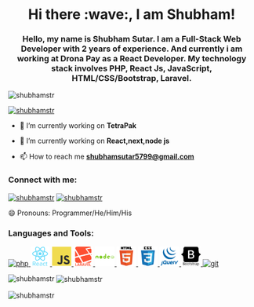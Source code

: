 
<h1 align="center">Hi there :wave:, I am Shubham!</h1>
<h3 align="center">Hello, my name is Shubham Sutar. I am a Full-Stack Web Developer with 2 years of experience. And currently i am working at Drona Pay as a React Developer. My technology stack involves PHP, React Js, JavaScript, HTML/CSS/Bootstrap, Laravel.</h3>

<p align="left"> <img src="https://komarev.com/ghpvc/?username=shubhamstr&label=Profile%20views&color=0e75b6&style=flat" alt="shubhamstr" /> </p>

<p align="left"> <a href="https://github.com/ryo-ma/github-profile-trophy"><img src="https://github-profile-trophy.vercel.app/?username=shubhamstr" alt="shubhamstr" /></a> </p>

- 🔭 I’m currently working on **TetraPak**

- 🌱 I’m currently working on **React,next,node js**

- 📫 How to reach me **shubhamsutar5799@gmail.com**

<h3 align="left">Connect with me:</h3>
<p align="left">
<a href="https://linkedin.com/in/shubhamstr" target="blank"><img align="center" src="https://raw.githubusercontent.com/rahuldkjain/github-profile-readme-generator/master/src/images/icons/Social/linked-in-alt.svg" alt="shubhamstr" height="30" width="40" /></a>
<a href="https://www.leetcode.com/shubhamstr" target="blank"><img align="center" src="https://raw.githubusercontent.com/rahuldkjain/github-profile-readme-generator/master/src/images/icons/Social/leet-code.svg" alt="shubhamstr" height="30" width="40" /></a>
</p>

:smile: Pronouns: Programmer/He/Him/His

<h3 align="left">Languages and Tools:</h3>
<p align="left"> 
  <a href="https://www.php.net" target="_blank" rel="noreferrer"> <img src="https://www.vectorlogo.zone/logos/php/php-icon.svg" alt="php" width="40" height="40"/> </a> 
  <a href="https://reactjs.org/" target="_blank" rel="noreferrer"> <img src="https://raw.githubusercontent.com/devicons/devicon/master/icons/react/react-original-wordmark.svg" alt="react" width="40" height="40"/> </a> 
  <a href="https://developer.mozilla.org/en-US/docs/Web/JavaScript" target="_blank" rel="noreferrer"> <img src="https://raw.githubusercontent.com/devicons/devicon/master/icons/javascript/javascript-original.svg" alt="javascript" width="40" height="40"/> </a> 
  <a href="https://laravel.com" target="_blank" rel="noreferrer"> <img src="https://raw.githubusercontent.com/devicons/devicon/master/icons/laravel/laravel-plain-wordmark.svg" alt="laravel" width="40" height="40"/> </a> 
  <a href="https://nodejs.org" target="_blank" rel="noreferrer"> <img src="https://raw.githubusercontent.com/devicons/devicon/master/icons/nodejs/nodejs-plain-wordmark.svg" alt="nodejs" width="40" height="40"/> </a> 
  <a href="https://www.w3.org/html/" target="_blank" rel="noreferrer"> <img src="https://raw.githubusercontent.com/devicons/devicon/master/icons/html5/html5-original-wordmark.svg" alt="html5" width="40" height="40"/> </a>  
  <a href="https://www.w3schools.com/css/" target="_blank" rel="noreferrer"> <img src="https://raw.githubusercontent.com/devicons/devicon/master/icons/css3/css3-original-wordmark.svg" alt="css3" width="40" height="40"/> </a> 
  <a href="https://jquery.com" target="_blank" rel="noreferrer"> <img src="https://raw.githubusercontent.com/devicons/devicon/master/icons/jquery/jquery-plain-wordmark.svg" alt="jquery" width="40" height="40"/> </a>
  <a href="https://getbootstrap.com" target="_blank" rel="noreferrer"> <img src="https://raw.githubusercontent.com/devicons/devicon/master/icons/bootstrap/bootstrap-plain-wordmark.svg" alt="bootstrap" width="40" height="40"/> </a>
<!--   <a href="https://mysql.com/" target="_blank" rel="noreferrer"> <img src="https://www.vectorlogo.zone/logos/mysql/mysql-icon.svg" alt="mysql" width="40" height="40"/> </a>  -->
  <a href="https://git-scm.com/" target="_blank" rel="noreferrer"> <img src="https://www.vectorlogo.zone/logos/git-scm/git-scm-icon.svg" alt="git" width="40" height="40"/> </a> 
<!--   <a href="https://github.com/" target="_blank" rel="noreferrer"> <img src="https://www.vectorlogo.zone/logos/github/github-icon.svg" alt="github" width="40" height="40"/> </a>  -->
<!--   <a href="https://postman.com" target="_blank" rel="noreferrer"> <img src="https://www.vectorlogo.zone/logos/getpostman/getpostman-icon.svg" alt="postman" width="40" height="40"/> </a>  -->
</p>

<p><img align="left" src="https://github-readme-stats.vercel.app/api/top-langs?username=shubhamstr&show_icons=true&locale=en&layout=compact" alt="shubhamstr" /></p>

<p>&nbsp;<img align="center" src="https://github-readme-stats.vercel.app/api?username=shubhamstr&show_icons=true&locale=en" alt="shubhamstr" /></p>

<p><img align="center" src="https://github-readme-streak-stats.herokuapp.com/?user=shubhamstr&" alt="shubhamstr" /></p>




